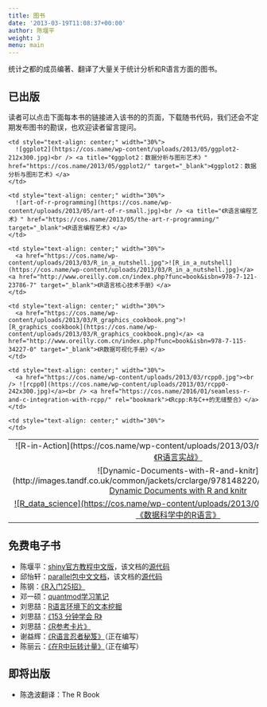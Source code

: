 ```yaml
---
title: 图书
date: '2013-03-19T11:08:37+00:00'
author: 陈堰平
weight: 3
menu: main
---
```



统计之都的成员编著、翻译了大量关于统计分析和R语言方面的图书。

## 已出版

读者可以点击下面每本书的链接进入该书的的页面，下载随书代码，我们还会不定期发布图书的勘误，也欢迎读者留言提问。

<table>
  <tr>
    <td style="text-align: center;" width="30%">
      ![R-in-Action](https://cos.name/wp-content/uploads/2013/03/r-in-action-small.jpg)<br /> <a title="《R语言实战》" href="https://cos.name/2013/03/r-in-action/" target="_blank">《R语言实战》</a>
    </td>
    
    <td style="text-align: center;" width="30%">
      ![ggplot2](https://cos.name/wp-content/uploads/2013/05/ggplot2-212x300.jpg)<br /> <a title="《ggplot2：数据分析与图形艺术》" href="https://cos.name/2013/05/ggplot2/" target="_blank">《ggplot2：数据分析与图形艺术》</a>
    </td>
    
    <td style="text-align: center;" width="30%">
      ![art-of-r-programming](https://cos.name/wp-content/uploads/2013/05/art-of-r-small.jpg)<br /> <a title="《R语言编程艺术》" href="https://cos.name/2013/05/the-art-r-programming/" target="_blank">《R语言编程艺术》</a>
    </td>
  </tr>
  
  <tr>
    <td style="text-align: center;" width="30%">
      ![Dynamic-Documents-with-R-and-knitr](http://images.tandf.co.uk/common/jackets/crclarge/978148220/9781482203530.jpg)<br /> <a title="Dynamic Documents with R and knitr" href="http://www.crcpress.com/product/isbn/9781482203530" target="_blank">Dynamic Documents with R and knitr</a>
    </td>
    
    <td style="text-align: center;" width="30%">
      <a href="https://cos.name/wp-content/uploads/2013/03/R_in_a_nutshell.jpg">![R_in_a_nutshell](https://cos.name/wp-content/uploads/2013/03/R_in_a_nutshell.jpg)</a><a href="http://www.oreilly.com.cn/index.php?func=book&isbn=978-7-121-23786-7" target="_blank">《R语言核心技术手册》</a>
    </td>
    
    <td style="text-align: center;" width="30%">
      <a href="https://cos.name/wp-content/uploads/2013/03/R_graphics_cookbook.png">![R_graphics_cookbook](https://cos.name/wp-content/uploads/2013/03/R_graphics_cookbook.png)</a> <a href="http://www.oreilly.com.cn/index.php?func=book&isbn=978-7-115-34227-0" target="_blank">《R数据可视化手册》</a>
    </td>
  </tr>
  
  <tr>
    <td style="text-align: center;" width="30%">
      <a href="https://cos.name/wp-content/uploads/2013/03/R_data_science.jpg">![R_data_science](https://cos.name/wp-content/uploads/2013/03/R_data_science.jpg)</a><br /> <a title="Dynamic Documents with R and knitr" href="https://cos.name/2015/07/years-as-a-data-scientist/" target="_blank">《数据科学中的R语言》</a>
    </td>
    
    <td style="text-align: center;" width="30%">
      <a href="https://cos.name/wp-content/uploads/2013/03/rcpp0.jpg"><br /> ![rcpp0](https://cos.name/wp-content/uploads/2013/03/rcpp0-242x300.jpg)</a><br /> <a href="https://cos.name/2016/01/seamless-r-and-c-integration-with-rcpp/" rel="bookmark">《Rcpp:R与C++的无缝整合》</a>
    </td>
    
    <td style="text-align: center;" width="30%">
    </td>
  </tr>
</table>

## 免费电子书

  * 陈堰平：<a href="http://yanping.me/shiny-tutorial/" target="_blank">shiny官方教程中文版</a>，该文档的<a href="https://github.com/yanping/shiny-tutorial" target="_blank">源代码</a>
  * 邱怡轩：<a href="https://github.com/yixuan/parallel-translation/blob/master/parallel_zh_CN.pdf?raw=true" target="_blank">parallel包中文文档</a>，该文档的<a href="https://github.com/yixuan/parallel-translation" target="_blank">源代码</a>
  * 陈钢：<a title="R入门25招" href="http://gossipcoder.com/?tag=r%E5%85%A5%E9%97%A825%E6%8B%9B" target="_blank">《R入门25招》</a>
  * 邓一硕：<a href="https://github.com/dengyishuo/dengyishuo.github.com/tree/master/RFinance" target="_blank">quantmod学习笔记</a>
  * 刘思喆：<a href="http://www.bjt.name/upload/pdf/Text%20Mining%20in%20R.pdf" target="_blank">R语言环境下的文本挖掘</a>
  * 刘思喆：<a title="153 分钟学会 R" href="http://cran.r-project.org/doc/contrib/Liu-FAQ.pdf" target="_blank">《153 分钟学会 R》</a>
  * 刘思喆：<a title="R参考卡片" href="http://cran.r-project.org/doc/contrib/Liu-R-refcard.pdf" target="_blank">《R参考卡片》</a>
  * 谢益辉：<a title="R语言忍者秘笈" href="https://github.com/yihui/r-ninja" target="_blank">《R语言忍者秘笈》</a>（正在编写）
  * 陈丽云：<a title="在R中玩转计量" href="https://github.com/cloudly/Play-Econometrics-with-R" target="_blank">《在R中玩转计量》</a>（正在编写）

## 即将出版

  * 陈逸波翻译：The R Book
